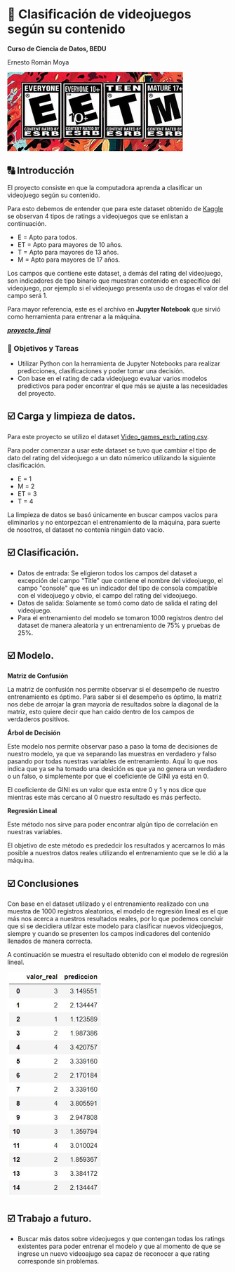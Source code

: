 # :rocket:  Clasificación de videojuegos según su contenido   
**Curso de Ciencia de Datos, BEDU**   

Ernesto Román Moya

![imagen](DATA/OIP.jpg)

## :capital_abcd: Introducción

El proyecto consiste en que la computadora aprenda a clasificar un videojuego según su contenido.

Para esto debemos de entender que para este dataset obtenido de [Kaggle](https://www.kaggle.com/imohtn/video-games-rating-by-esrb) se observan 4 tipos de ratings a videojuegos que se enlistan a continuación.

* E = Apto para todos.
* ET = Apto para mayores de 10 años.
* T = Apto para mayores de 13 años.
* M = Apto para mayores de 17 años.

Los campos que contiene este dataset, a demás del rating del videojuego, son indicadores de tipo binario que muestran contenido en específico del videojuego, por ejemplo si el videojuego presenta uso de drogas el valor del campo será 1.

Para mayor referencia, este es el archivo en **Jupyter Notebook** que sirvió como herramienta para entrenar a la máquina.

[_**proyecto_final**_](Notebook/Final.ipynb)

### :dart: Objetivos y Tareas

* Utilizar Python con la herramienta de Jupyter Notebooks para realizar predicciones, clasificaciones y poder tomar una decisión.
* Con base en el rating de cada videojuego evaluar varios modelos predictivos para poder encontrar el que más se ajuste a las necesidades del proyecto.

## :ballot_box_with_check: Carga y limpieza de datos.

Para este proyecto se utilizo el dataset [Video_games_esrb_rating.csv](DATA/Video_games_esrb_rating.csv).

Para poder comenzar a usar este dataset se tuvo que cambiar el tipo de dato del rating del videojuego a un dato númerico utilizando la siguiente clasificación.

* E = 1
* M = 2
* ET = 3
* T = 4

La limpieza de datos se basó únicamente en buscar campos vacíos para eliminarlos y no entorpezcan el entrenamiento de la máquina, para suerte de nosotros, el dataset no contenía ningún dato vacío.

## :ballot_box_with_check: Clasificación.

* Datos de entrada: Se eligieron todos los campos del dataset a excepción del campo "Title" que contiene el nombre del videojuego, el campo "console" que es un indicador del tipo de consola compatible con el videojuego y obvio, el campo del rating del videojuego.
* Datos de salida: Solamente se tomó como dato de salida el rating del videojuego.
* Para el entrenamiento del modelo se tomaron 1000 registros dentro del dataset de manera aleatoria y un entrenamiento de 75% y pruebas de 25%.

## :ballot_box_with_check: Modelo.

**Matriz de Confusión**

La matriz de confusión nos permite observar si el desempeño de nuestro entrenamiento es óptimo. Para saber si el desempeño es óptimo, la matriz nos debe de arrojar la gran mayoría de resultados sobre la diagonal de la matriz, esto quiere decir que han caido dentro de los campos de verdaderos positivos.

**Árbol de Decisión**

Este modelo nos permite observar paso a paso la toma de decisiones de nuestro modelo, ya que va separando las muestras en verdadero y falso pasando por todas nuestras variables de entrenamiento. Aquí lo que nos indica que ya se ha tomado una desición es que ya no genera un verdadero o un falso, o simplemente por que el coeficiente de GINI ya está en 0. 

El coeficiente de GINI es un valor que esta entre 0 y 1 y nos dice que mientras este más cercano al 0 nuestro resultado es más perfecto.

**Regresión Lineal**

Este método nos sirve para poder encontrar algún tipo de correlación en nuestras variables.

El objetivo de este método es prededcir los resultados y acercarnos lo más posible a nuestros datos reales utilizando el entrenamiento que se le dió a la máquina.

## :ballot_box_with_check: Conclusiones

Con base en el dataset utilizado y el entrenamiento realizado con una muestra de 1000 registros aleatorios, el modelo de regresión lineal es el que más nos acerca a nuestros resultados reales, por lo que podemos concluir que si se decidiera utilzar este modelo para clasificar nuevos videojuegos, siempre y cuando se presenten los campos indicadores del contenido llenados de manera correcta.

A continuación se muestra el resultado obtenido con el modelo de regresión lineal.

![imagen](DATA/regresion_lineal.JPG)

## :ballot_box_with_check: Trabajo a futuro.

* Buscar más datos sobre videojuegos y que contengan todas los ratings existentes para poder entrenar el modelo y que al momento de que se ingrese un nuevo videoajugo sea capaz de reconocer a que rating corresponde sin problemas.
